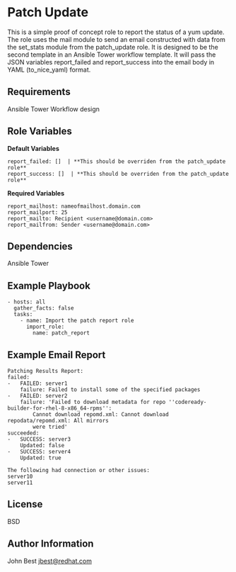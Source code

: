 Patch Update
=========

This is a simple proof of concept role to report the status of a yum update.  The role uses the mail module to send an email constructed with data from the set_stats module from the patch_update role.  It is designed to be the second template in an Ansible Tower workflow template.  It will pass the JSON variables report_failed and report_success into the email body in YAML (to_nice_yaml) format.

Requirements
------------

Ansible Tower
Workflow design

Role Variables
--------------

**Default Variables**
```
report_failed: []  | **This should be overriden from the patch_update role**
report_success: []  | **This should be overriden from the patch_update role**
```

**Required Variables**
```
report_mailhost: nameofmailhost.domain.com
report_mailport: 25
report_mailto: Recipient <username@domain.com>
report_mailfrom: Sender <username@domain.com>
```

Dependencies
------------

Ansible Tower

Example Playbook
----------------

    - hosts: all
      gather_facts: false
      tasks:
        - name: Import the patch report role
          import_role:
            name: patch_report

Example Email Report
------------------

```
Patching Results Report:
failed:
-   FAILED: server1
    failure: Failed to install some of the specified packages
-   FAILED: server2
    failure: 'Failed to download metadata for repo ''codeready-builder-for-rhel-8-x86_64-rpms'':
        Cannot download repomd.xml: Cannot download repodata/repomd.xml: All mirrors
        were tried'
succeeded:
-   SUCCESS: server3
    Updated: false
-   SUCCESS: server4
    Updated: true

The following had connection or other issues:
server10
server11
```

License
-------

BSD

Author Information
------------------

John Best <jbest@redhat.com>
